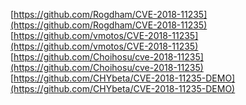 [https://github.com/Rogdham/CVE-2018-11235](https://github.com/Rogdham/CVE-2018-11235)
[https://github.com/vmotos/CVE-2018-11235](https://github.com/vmotos/CVE-2018-11235)
[https://github.com/Choihosu/cve-2018-11235](https://github.com/Choihosu/cve-2018-11235)
[https://github.com/CHYbeta/CVE-2018-11235-DEMO](https://github.com/CHYbeta/CVE-2018-11235-DEMO)
